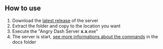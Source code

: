 ## How to use
1. Download the [latest release](hhttps://06games.ddns.net/Projects/Games/Angry%20Dash/server.php) of the server
2. Extract the folder and copy to the location you want
3. Execute the "Angry Dash Server **x.x**.exe"
4. The server is start, [see more informations about the commands](https://06games.ddns.net:8888/06Games/Angry_Dash/src/server/docs/commands.md) in the docs folder
